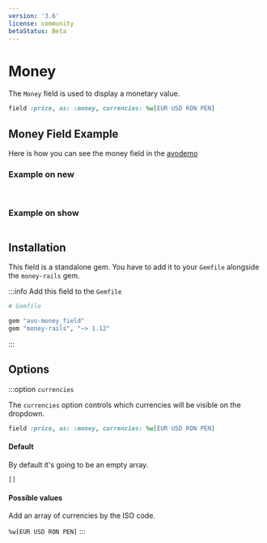 ```yaml
---
version: '3.6'
license: community
betaStatus: Beta
---
```


# Money

The `Money` field is used to display a monetary value.

```ruby
field :price, as: :money, currencies: %w[EUR USD RON PEN]
```
## Money Field Example

Here is how you can see the money field in the [avodemo](https://main.avodemo.com/avo/resources/products/new)

### Example on new

<img :src="('/assets/img/money-field.png')" class="border mb-4" />

<img :src="('/assets/img/money-field2.png')" class="border mb-4" />

### Example on show

<img :src="('/assets/img/money-field-show.png')" class="border mb-4" />

## Installation

This field is a standalone gem.
You have to add it to your `Gemfile` alongside the `money-rails` gem.

:::info Add this field to the `Gemfile`
```ruby
# Gemfile

gem "avo-money_field"
gem "money-rails", "~> 1.12"
```
:::

## Options

:::option `currencies`

The `currencies` option controls which currencies will be visible on the dropdown.


```ruby
field :price, as: :money, currencies: %w[EUR USD RON PEN]
```

#### Default

By default it's going to be an empty array.

`[]`

#### Possible values

Add an array of currencies by the ISO code.

`%w[EUR USD RON PEN]`
:::
